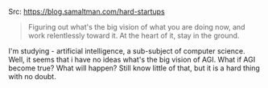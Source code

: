 Src: https://blog.samaltman.com/hard-startups

> Figuring out what's the big vision of what you are doing now, and work relentlessly toward it. At the heart of it, stay in the ground.

I'm studying - artificial intelligence, a sub-subject of computer science. Well, it seems that i have no ideas what's the big vision of AGI.
What if AGI become true? What will happen? Still know little of that, but it is a hard thing with no doubt.